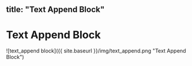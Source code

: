 title: "Text Append Block"
---
# Text Append Block
![text_append block]({{ site.baseurl }}/img/text_append.png "Text Append Block")